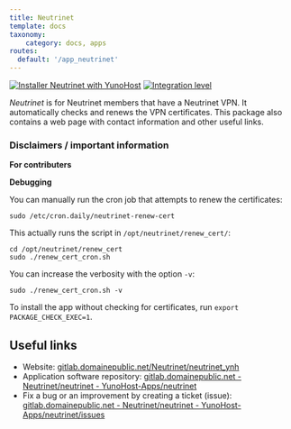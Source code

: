 ```yaml
---
title: Neutrinet
template: docs
taxonomy:
    category: docs, apps
routes:
  default: '/app_neutrinet'
---
```


[![Installer Neutrinet with YunoHost](https://install-app.yunohost.org/install-with-yunohost.svg)](https://install-app.yunohost.org/?app=neutrinet) [![Integration level](https://dash.yunohost.org/integration/neutrinet.svg)](https://dash.yunohost.org/appci/app/neutrinet)

*Neutrinet* is for Neutrinet members that have a Neutrinet VPN. It automatically checks and renews the VPN certificates. This package also contains a web page with contact information and other useful links.

### Disclaimers / important information

**For contributers**

**Debugging**

You can manually run the cron job that attempts to renew the certificates:
```
sudo /etc/cron.daily/neutrinet-renew-cert
```
This actually runs the script in `/opt/neutrinet/renew_cert/`:
```
cd /opt/neutrinet/renew_cert
sudo ./renew_cert_cron.sh
```
You can increase the verbosity with the option `-v`:
```
sudo ./renew_cert_cron.sh -v
```
To install the app without checking for certificates, run `export PACKAGE_CHECK_EXEC=1`.

## Useful links

+ Website: [gitlab.domainepublic.net/Neutrinet/neutrinet_ynh](https://gitlab.domainepublic.net/Neutrinet/neutrinet_ynh)
+ Application software repository: [gitlab.domainepublic.net - Neutrinet/neutrinet - YunoHost-Apps/neutrinet](https://gitlab.domainepublic.net/Neutrinet/neutrinet_ynh)
+ Fix a bug or an improvement by creating a ticket (issue): [gitlab.domainepublic.net - Neutrinet/neutrinet - YunoHost-Apps/neutrinet/issues](https://git.domainepublic.net/Neutrinet/neutrinet_ynh/-/issues)
